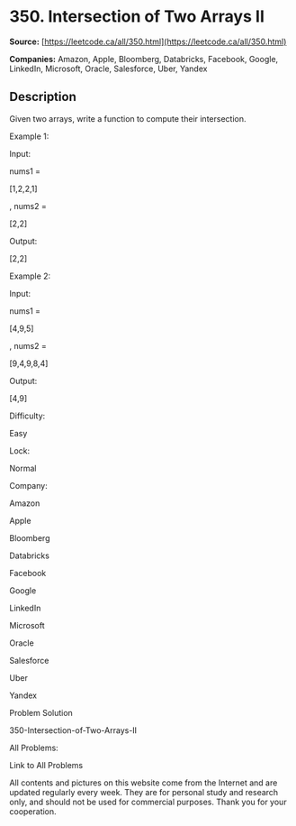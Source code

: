 # 350. Intersection of Two Arrays II

**Source:** [https://leetcode.ca/all/350.html](https://leetcode.ca/all/350.html)

**Companies:** Amazon, Apple, Bloomberg, Databricks, Facebook, Google, LinkedIn, Microsoft, Oracle, Salesforce, Uber, Yandex

## Description

Given two arrays, write a function to compute their intersection.

Example 1:

Input:

nums1 =

[1,2,2,1]

, nums2 =

[2,2]

Output:

[2,2]

Example 2:

Input:

nums1 =

[4,9,5]

, nums2 =

[9,4,9,8,4]

Output:

[4,9]

Difficulty:

Easy

Lock:

Normal

Company:

Amazon

Apple

Bloomberg

Databricks

Facebook

Google

LinkedIn

Microsoft

Oracle

Salesforce

Uber

Yandex

Problem Solution

350-Intersection-of-Two-Arrays-II

All Problems:

Link to All Problems

All contents and pictures on this website come from the Internet and are updated regularly every week. They are for personal study and research only, and should not be used for commercial purposes. Thank you for your cooperation.

